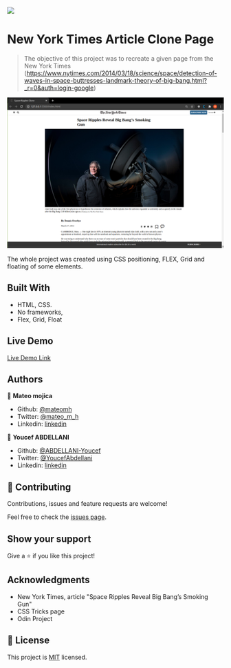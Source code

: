 ![](https://img.shields.io/badge/Microverse-blueviolet)

# New York Times Article Clone Page

> The objective of this project was to recreate a given page from the New York Times (https://www.nytimes.com/2014/03/18/science/space/detection-of-waves-in-space-buttresses-landmark-theory-of-big-bang.html?_r=0&auth=login-google)

![screenshot](./app_screenshot.png)

The whole project was created using CSS positioning, FLEX, Grid and floating of some elements.

## Built With

- HTML, CSS.
- No frameworks,
- Flex, Grid, Float

## Live Demo

[Live Demo Link](https://raw.githack.com/mateomh/newyork_times_clone/times_clone_page/index.html)


## Authors

👤 **Mateo mojica**

- Github: [@mateomh](https://github.com/mateomh)
- Twitter: [@mateo_m_h](https://twitter.com/mateo_m_h)
- Linkedin: [linkedin](https://linkedin.com/mateo_mojica_hernandez)

👤 **Youcef ABDELLANI**

- Github: [@ABDELLANI-Youcef](https://github.com/ABDELLANI-Youcef)
- Twitter: [@YoucefAbdellani](https://twitter.com/YoucefAbdellani)
- Linkedin: [linkedin](https://www.linkedin.com/in/youcef-abdellani-b79361124/)

## 🤝 Contributing

Contributions, issues and feature requests are welcome!

Feel free to check the [issues page](issues/).

## Show your support

Give a ⭐️ if you like this project!

## Acknowledgments

- New York Times, article "Space Ripples Reveal Big Bang’s Smoking Gun"
- CSS Tricks page
- Odin Project

## 📝 License

This project is [MIT](lic.url) licensed.